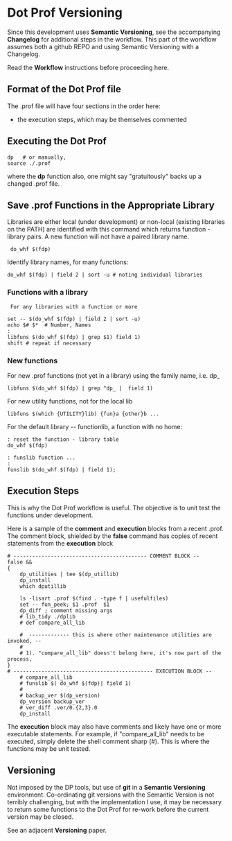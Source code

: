 
Dot Prof Versioning
===================

Since this development uses **Semantic Versioning**, see the
accompanying **Changelog** for additional steps in the
workflow. This part of the workflow assumes both a github REPO
and using Semantic Versioning with a Changelog.

Read the **Workflow** instructions before proceeding here.

Format of the Dot Prof file
---------------------------

The .prof file will have four sections in the order here:

- the execution steps, which may be themselves commented 

Executing the Dot Prof
----------------------

	dp   # or manually,
	source ./.prof
	
where the **dp** function also, one might say "gratuitously" backs up a
changed .prof file.

Save .prof Functions in the Appropriate Library
-----------------------------------------------

Libraries are either local (under development) or non-local (existing
libraries on the PATH) are identified with this command which returns
function - library pairs.  A new function will not have a paired
library name.

     do_whf $(fdp)
	
Identify library names, for many functions:

    do_whf $(fdp) | field 2 | sort -u # noting individual libraries

### Functions with a library

	 For any libraries with a function or more

    set -- $(do_whf $(fdp) | field 2 | sort -u)
	echo $# $*  # Number, Names
	: 
	libfuns $(do_whf $(fdp) | grep $1) field 1)
	shift # repeat if necessary

###	New functions

For new .prof functions (not yet in a library) using the family name, i.e. dp_

	libfuns $(do_whf $(fdp) | grep ^dp_ |  field 1)
	
For new utility functions, not for the local lib

    libfuns $(which {UTILITY}lib) {fun}a {other}b ...
	
For the default library -- functionlib, a function with no home:

    : reset the function - library table
    do_whf $(fdp)

	: funslib function ...
	:
	funslib $(do_whf $(fdp) | field 1);	
	
Execution Steps
---------------

This is why the Dot Prof workflow is useful.   The objective is to
unit test the functions under development.   

Here is a sample of the **comment** and **execution** blocks from
a recent .prof.   The comment block, shielded by the **false** command
has copies of recent statements from the **execution** block

    # ------------------------------------------- COMMENT BLOCK	--
    false &&
    {
        dp_utilities | tee $(dp_utillib)
        dp_install
        which dputillib

        ls -lisart .prof $(find . -type f | usefulfiles)
        set -- fun_peek; $1 .prof  $1
        dp_diff ; comment missing args
        # lib_tidy ./dplib
        # def compare_all_lib
    
        #  ------------- this is where other maintenance utilities are invoked,	--
        #
        # 1). "compare_all_lib" doesn't belong here, it's now part of the process,
    }
    # --------------------------------------------- EXECUTION BLOCK	--	
        # compare_all_lib
        # funslib $( do_whf $(fdp)| field 1)
        # 
        # backup_ver $(dp_version)
        dp_version backup_ver 
        # ver_diff .ver/0.{2,3}.0
        dp_install
		
The **execution** block may also have comments and likely have one or
more executable statements.  For example, if "compare_all_lib" needs to
be executed, simply delete the shell comment sharp (#).   This is where
the functions may be unit tested.


Versioning
----------

Not imposed by the DP tools, but use of **git** in a **Semantic Versioning**
environment.   Co-ordinating git versions with the Semantic Version is not
terribly challenging, but with the implementation I use, it may be necessary
to return some functions to the Dot Prof for re-work before the current 
version may be closed.

See an adjacent **Versioning** paper.

